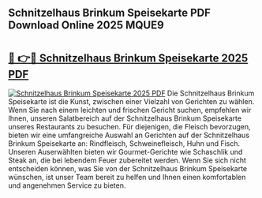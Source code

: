 ## Schnitzelhaus Brinkum Speisekarte PDF Download Online 2025 MQUE9

# <h2><a href="http://gcdrhr.nevu.top/?p=Schnitzelhaus+Brinkum+Speisekarte">🔗 👉🔴 Schnitzelhaus Brinkum Speisekarte 2025 PDF</a></h2>

[![Schnitzelhaus Brinkum Speisekarte 2025 PDF](https://i.imgur.com/dBaPXMq.png)](http://gcdrhr.nevu.top/?p=Schnitzelhaus+Brinkum+Speisekarte)
Die Schnitzelhaus Brinkum Speisekarte ist die Kunst, zwischen einer Vielzahl von Gerichten zu wählen. Wenn Sie nach einem leichten und frischen Gericht suchen, empfehlen wir Ihnen, unseren Salatbereich auf der Schnitzelhaus Brinkum Speisekarte unseres Restaurants zu besuchen. Für diejenigen, die Fleisch bevorzugen, bieten wir eine umfangreiche Auswahl an Gerichten auf der Schnitzelhaus Brinkum Speisekarte an: Rindfleisch, Schweinefleisch, Huhn und Fisch. Unseren Auserwählten bieten wir Gourmet-Gerichte wie Schaschlik und Steak an, die bei lebendem Feuer zubereitet werden. Wenn Sie sich nicht entscheiden können, was Sie von der Schnitzelhaus Brinkum Speisekarte wünschen, ist unser Team bereit zu helfen und Ihnen einen komfortablen und angenehmen Service zu bieten.
